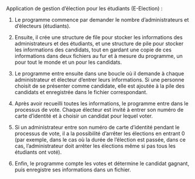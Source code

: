 Application de gestion d’élection pour les étudiants (E-Election) :

1. Le programme commence par demander le nombre d’administrateurs et d’électeurs (étudiants).

2. Ensuite, il crée une structure de file pour stocker les informations des administrateurs et des étudiants, et une structure de pile pour stocker les informations des candidats, tout en gardant une copie de ces informations dans deux fichiers au fur et à mesure du programme, un pour tout le monde et un pour les candidats.

3. Le programme entre ensuite dans une boucle où il demande à chaque administrateur et électeur d’entrer leurs informations. Si une personne choisit de se présenter comme candidate, elle est ajoutée à la pile des candidats et enregistrée dans le fichier correspondant.

4. Après avoir recueilli toutes les informations, le programme entre dans le processus de vote. Chaque électeur est invité à entrer son numéro de carte d’identité et à choisir un candidat pour lequel voter.

5. Si un administrateur entre son numéro de carte d’identité pendant le processus de vote, il a la possibilité d’arrêter les élections en entrant 0 (par exemple, dans le cas où la durée de l’élection est passée, dans ce cas, l’administrateur doit arrêter les élections même si pas tous les étudiants ont voté).

6. Enfin, le programme compte les votes et détermine le candidat gagnant, puis enregistre ses informations dans un fichier.
